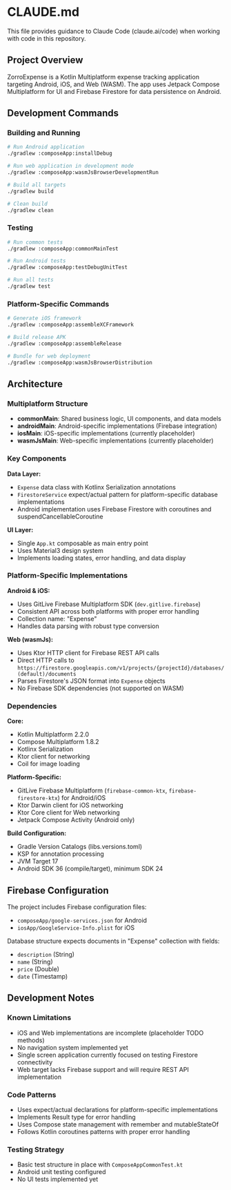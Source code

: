 # CLAUDE.md

This file provides guidance to Claude Code (claude.ai/code) when working with code in this repository.

## Project Overview

ZorroExpense is a Kotlin Multiplatform expense tracking application targeting Android, iOS, and Web (WASM). The app uses Jetpack Compose Multiplatform for UI and Firebase Firestore for data persistence on Android.

## Development Commands

### Building and Running

```bash
# Run Android application
./gradlew :composeApp:installDebug

# Run web application in development mode
./gradlew :composeApp:wasmJsBrowserDevelopmentRun

# Build all targets
./gradlew build

# Clean build
./gradlew clean
```

### Testing

```bash
# Run common tests
./gradlew :composeApp:commonMainTest

# Run Android tests
./gradlew :composeApp:testDebugUnitTest

# Run all tests
./gradlew test
```

### Platform-Specific Commands

```bash
# Generate iOS framework
./gradlew :composeApp:assembleXCFramework

# Build release APK
./gradlew :composeApp:assembleRelease

# Bundle for web deployment
./gradlew :composeApp:wasmJsBrowserDistribution
```

## Architecture

### Multiplatform Structure

- **commonMain**: Shared business logic, UI components, and data models
- **androidMain**: Android-specific implementations (Firebase integration)
- **iosMain**: iOS-specific implementations (currently placeholder)
- **wasmJsMain**: Web-specific implementations (currently placeholder)

### Key Components

**Data Layer:**
- `Expense` data class with Kotlinx Serialization annotations
- `FirestoreService` expect/actual pattern for platform-specific database implementations
- Android implementation uses Firebase Firestore with coroutines and suspendCancellableCoroutine

**UI Layer:**
- Single `App.kt` composable as main entry point
- Uses Material3 design system
- Implements loading states, error handling, and data display

### Platform-Specific Implementations

**Android & iOS:**
- Uses GitLive Firebase Multiplatform SDK (`dev.gitlive.firebase`)
- Consistent API across both platforms with proper error handling
- Collection name: "Expense"
- Handles data parsing with robust type conversion

**Web (wasmJs):**
- Uses Ktor HTTP client for Firebase REST API calls
- Direct HTTP calls to `https://firestore.googleapis.com/v1/projects/{projectId}/databases/(default)/documents`
- Parses Firestore's JSON format into `Expense` objects
- No Firebase SDK dependencies (not supported on WASM)

### Dependencies

**Core:**
- Kotlin Multiplatform 2.2.0
- Compose Multiplatform 1.8.2
- Kotlinx Serialization
- Ktor client for networking
- Coil for image loading

**Platform-Specific:**
- GitLive Firebase Multiplatform (`firebase-common-ktx`, `firebase-firestore-ktx`) for Android/iOS
- Ktor Darwin client for iOS networking
- Ktor Core client for Web networking
- Jetpack Compose Activity (Android only)

**Build Configuration:**
- Gradle Version Catalogs (libs.versions.toml)
- KSP for annotation processing
- JVM Target 17
- Android SDK 36 (compile/target), minimum SDK 24

## Firebase Configuration

The project includes Firebase configuration files:
- `composeApp/google-services.json` for Android
- `iosApp/GoogleService-Info.plist` for iOS

Database structure expects documents in "Expense" collection with fields:
- `description` (String)
- `name` (String) 
- `price` (Double)
- `date` (Timestamp)

## Development Notes

### Known Limitations
- iOS and Web implementations are incomplete (placeholder TODO methods)
- No navigation system implemented yet
- Single screen application currently focused on testing Firestore connectivity
- Web target lacks Firebase support and will require REST API implementation

### Code Patterns
- Uses expect/actual declarations for platform-specific implementations
- Implements Result type for error handling
- Uses Compose state management with remember and mutableStateOf
- Follows Kotlin coroutines patterns with proper error handling

### Testing Strategy
- Basic test structure in place with `ComposeAppCommonTest.kt`
- Android unit testing configured
- No UI tests implemented yet